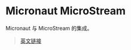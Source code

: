 # Micronaut MicroStream

Micronaut 与 MicroStream 的集成。

> [英文链接](https://micronaut-projects.github.io/micronaut-microstream/1.3.0/guide/)
